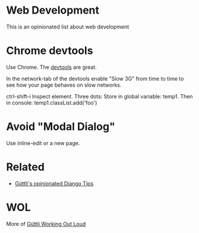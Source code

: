 # Web Development

This is an opinionated list about web development

# Chrome devtools

Use Chrome. The [devtools](https://developers.google.com/web/tools/chrome-devtools) are great.

In the network-tab of the devtools enable "Slow 3G" from time to time to see how your page behaves on slow networks.

ctrl-shift-i Inspect element. Three dots: Store in global variable: temp1. Then in console: temp1.classList.add('foo')

# Avoid "Modal Dialog"

Use inline-edit or a new page.

# Related

* [Güttli's opinionated Django Tips](https://github.com/guettli/django-tips)

# WOL

More of [Güttli Working Out Loud](https://github.com/guettli/wol)
